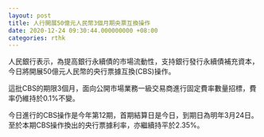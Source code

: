 ```yaml
---
layout: post
title: 人行開展50億元人民幣3個月期央票互換操作
date: 2020-12-24 09:30:44.000000000 +08:00
categories: rthk
---
```


人民銀行表示，為提高銀行永續債的市場流動性，支持銀行發行永續債補充資本，今日將開展50億元人民幣的央行票據互換(CBS)操作。

這批CBS的期限3個月，面向公開市場業務一級交易商進行固定費率數量招標，費率仍維持於0.1%不變。

今日進行的CBS操作是今年第12期，首期結算日是今日，到期日為明年3月24日。至於本期CBS操作換出的央行票據利率，亦繼續持平於2.35%。

